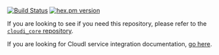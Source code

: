 [![Build Status](https://app.travis-ci.com/CloudI/cloudi_service_queue.svg?branch=master)](https://app.travis-ci.com/CloudI/cloudi_service_queue)
[![hex.pm version](https://img.shields.io/hexpm/v/cloudi_service_queue.svg)](https://hex.pm/packages/cloudi_service_queue)

If you are looking to see if you need this repository, please refer to the [`cloudi_core` repository](https://github.com/CloudI/cloudi_core#about).

If you are looking for CloudI service integration documentation, [go here](https://github.com/CloudI/CloudI#integration).

